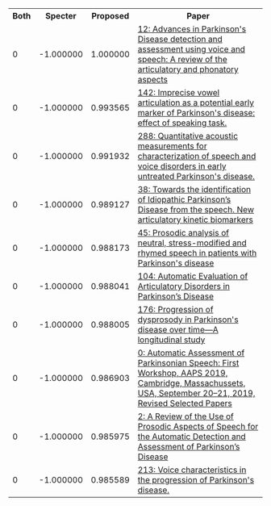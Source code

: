 <html><table><tr>
<th>Both</th>
<th>Specter</th>
<th>Proposed</th>
<th>Paper</th>
</tr>
<tr>
<td>0</td>
<td>-1.000000</td>
<td>1.000000</td>
<td><a href="https://www.semanticscholar.org/paper/e05b3799939621e0dd12cfe2a10f21788c6f4293">12: Advances in Parkinson's Disease detection and assessment using voice and speech: A review of the articulatory and phonatory aspects</a></td>
</tr>
<tr>
<td>0</td>
<td>-1.000000</td>
<td>0.993565</td>
<td><a href="https://www.semanticscholar.org/paper/888c73c9f15076936a569584f96c38a3512f310e">142: Imprecise vowel articulation as a potential early marker of Parkinson's disease: effect of speaking task.</a></td>
</tr>
<tr>
<td>0</td>
<td>-1.000000</td>
<td>0.991932</td>
<td><a href="https://www.semanticscholar.org/paper/4432c3a53bbafe9877269f51a0dafb2a0e9dd8df">288: Quantitative acoustic measurements for characterization of speech and voice disorders in early untreated Parkinson's disease.</a></td>
</tr>
<tr>
<td>0</td>
<td>-1.000000</td>
<td>0.989127</td>
<td><a href="https://www.semanticscholar.org/paper/c1bb27440d72c08d75ef43e34a0bbe0b1f04adf9">38: Towards the identification of Idiopathic Parkinson’s Disease from the speech. New articulatory kinetic biomarkers</a></td>
</tr>
<tr>
<td>0</td>
<td>-1.000000</td>
<td>0.988173</td>
<td><a href="https://www.semanticscholar.org/paper/f18658356d6aed7085851e0796807af7061bd73a">45: Prosodic analysis of neutral, stress-modified and rhymed speech in patients with Parkinson's disease</a></td>
</tr>
<tr>
<td>0</td>
<td>-1.000000</td>
<td>0.988041</td>
<td><a href="https://www.semanticscholar.org/paper/1ef7bbe85eccdd1c97680a3580502da0ec6a47e5">104: Automatic Evaluation of Articulatory Disorders in Parkinson’s Disease</a></td>
</tr>
<tr>
<td>0</td>
<td>-1.000000</td>
<td>0.988005</td>
<td><a href="https://www.semanticscholar.org/paper/c1d1bdb8329e3fd4005fae4e43cd811bca55a8bd">176: Progression of dysprosody in Parkinson's disease over time—A longitudinal study</a></td>
</tr>
<tr>
<td>0</td>
<td>-1.000000</td>
<td>0.986903</td>
<td><a href="https://www.semanticscholar.org/paper/9e23cc5c05b85f232ae172bde9af287c09b1acfc">0: Automatic Assessment of Parkinsonian Speech: First Workshop, AAPS 2019, Cambridge, Massachussets, USA, September 20–21, 2019, Revised Selected Papers</a></td>
</tr>
<tr>
<td>0</td>
<td>-1.000000</td>
<td>0.985975</td>
<td><a href="https://www.semanticscholar.org/paper/062cd4c2f467638f91c9a2903a28179308b558ba">2: A Review of the Use of Prosodic Aspects of Speech for the Automatic Detection and Assessment of Parkinson’s Disease</a></td>
</tr>
<tr>
<td>0</td>
<td>-1.000000</td>
<td>0.985589</td>
<td><a href="https://www.semanticscholar.org/paper/2a255ead82c5f0ae799988bfb1e06dd0edc8320c">213: Voice characteristics in the progression of Parkinson's disease.</a></td>
</tr>
</table></html>
